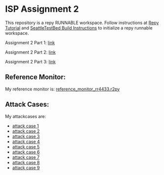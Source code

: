 # ISP Assignment 2

This repository is a repy RUNNABLE workspace.
Follow instructions at [Repy Tutorial](https://github.com/SeattleTestbed/docs/blob/master/Programming/RepyV2Tutorial.md) and [SeattleTestBed Build Instructions](https://github.com/SeattleTestbed/docs/blob/master/Contributing/BuildInstructions.md) to initialize a repy runnable workspace.

Assignment 2 Part 1: [link](./Assignment%202%20Part%201%20Instructions.pdf)

Assignment 2 Part 2: [link](./Assignment%202%20Part%202%20Instructions.pdf)

Assignment 2 Part 3: [link](./Assignment%202%20Part%203%20Instructions.pdf)

## Reference Monitor:
My reference monitor is: [reference_monitor_rr4433.r2py](./reference_monitor_rr4433.r2py)

## Attack Cases:

My attackcases are:
- [attack case 1](./rr4433_attackcase1.r2py)
- [attack case 2](./rr4433_attackcase2.r2py)
- [attack case 3](./rr4433_attackcase3.r2py)
- [attack case 4](./rr4433_attackcase4.r2py)
- [attack case 5](./rr4433_attackcase5.r2py)
- [attack case 6](./rr4433_attackcase6.r2py)
- [attack case 7](./rr4433_attackcase7.r2py)
- [attack case 8](./rr4433_attackcase8.r2py)
- [attack case 9](./rr4433_attackcase9.r2py)







